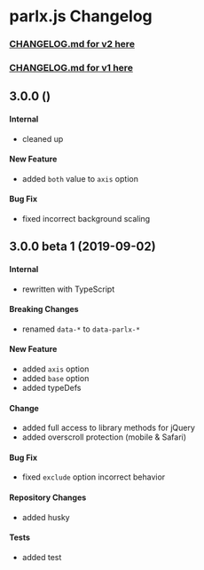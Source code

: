 # parlx.js Changelog

### [CHANGELOG.md for v2 here](https://github.com/JB1905/parlx.js/blob/v2/CHANGELOG.md)
### [CHANGELOG.md for v1 here](https://github.com/JB1905/parlx.js/blob/v1/CHANGELOG.md)

## 3.0.0 ()
#### Internal
- cleaned up

#### New Feature
- added `both` value to `axis` option

#### Bug Fix
- fixed incorrect background scaling

## 3.0.0 beta 1 (2019-09-02)
#### Internal
- rewritten with TypeScript

#### Breaking Changes
- renamed `data-*` to `data-parlx-*`

#### New Feature
- added `axis` option
- added `base` option
- added typeDefs

#### Change
- added full access to library methods for jQuery
- added overscroll protection (mobile & Safari)

#### Bug Fix
- fixed `exclude` option incorrect behavior

#### Repository Changes
- added husky

#### Tests
- added test
